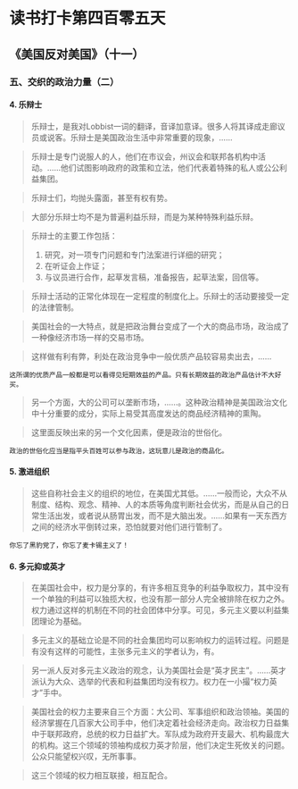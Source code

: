 读书打卡第四百零五天
===

《美国反对美国》（十一）
---

### 五、交织的政治力量（二）

#### 4. 乐辩士

> 乐辩士，是我对Lobbist一词的翻译，音译加意译。很多人将其译成走廊议员或说客。乐辩士是美国政治生活中非常重要的现象，……

> 乐辩士是专门说服人的人，他们在市议会，州议会和联邦各机构中活动。……他们试图影响政府的政策和立法，他们代表着特殊的私人或公公利益集团。

> 乐辩士们，均抛头露面，甚至有权有势。

> 大部分乐辩士均不是为普遍利益乐辩，而是为某种特殊利益乐辩。

> 乐辩士的主要工作包括：
> 1. 研究，对一项专门问题和专门法案进行详细的研究；
> 2. 在听证会上作证；
> 3. 与议员进行合作，起草发言稿，准备报告，起草法案，回信等。

> 乐辩士活动的正常化体现在一定程度的制度化上。乐辩士的活动要接受一定的法律管制。

> 美国社会的一大特点，就是把政治舞台变成了一个大的商品市场，政治成了一种像经济市场一样的交易市场。

> 这样做有利有弊，利处在政治竞争中一般优质产品较容易卖出去，……
```
这所谓的优质产品一般都是可以看得见短期效益的产品。只有长期效益的政治产品估计不大好买。
```
> 另一个方面，大的公司可以垄断市场，……。这种政治精神是美国政治文化中十分重要的成分，实际上易受其高度发达的商品经济精神的熏陶。

> 这里面反映出来的另一个文化因素，便是政治的世俗化。
```
政治的世俗化应当是指平头百姓可以参与政治，这玩意儿是政治的商品化。
```

#### 5. 激进组织

> 这些自称社会主义的组织的地位，在美国尤其低。……一般而论，大众不从制度、结构、观念、精神、人的本质等角度判断社会优劣，而是从自己的日常生活出发，或者说从肠胃出发，而不是大脑出发。……如果有一天东西方之间的经济水平倒转过来，恐怕就要对他们进行管制了。
```
你忘了黑豹党了，你忘了麦卡锡主义了！
```

#### 6. 多元抑或英才

> 在美国社会中，权力是分享的，有许多相互竞争的利益争取权力，其中没有一个单独的利益可以独揽大权，也没有那一部分人完全被排除在权力之外。权力通过这样的机制在不同的社会团体中分享。可见，多元主义要以利益集团理论为基础。

> 多元主义的基础立论是不同的社会集团均可以影响权力的运转过程。问题是有没有这样的可能性，主张多元主义的学者认为，有。

> 另一派人反对多元主义政治的观念，认为美国社会是“英才民主”。……英才派认为大众、选举的代表和利益集团均没有权力。权力在一小撮“权力英才”手中。

> 美国社会的权力主要来自三个方面：大公司、军事组织和政治领袖。美国的经济掌握在几百家大公司手中，他们决定着社会经济走向。政治权力日益集中于联邦政府，总统的权力日益扩大。军队成为政府开支最大、机构最庞大的机构。这三个领域的领袖构成权力英才阶层，他们决定生死攸关的问题。公众只能望权兴叹，无所事事。

> 这三个领域的权力相互联接，相互配合。